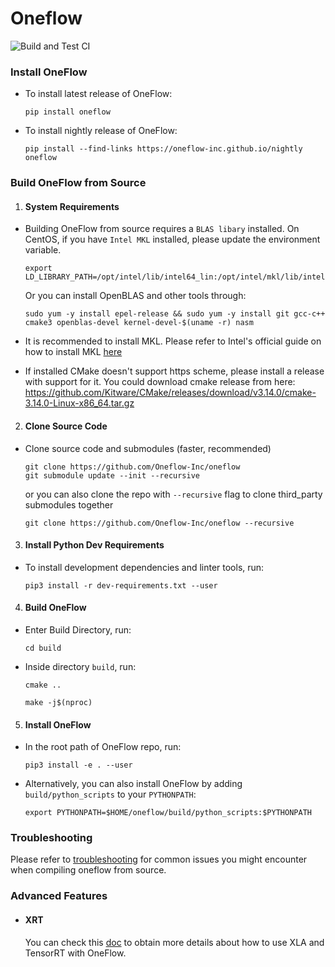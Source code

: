 # Oneflow
![Build and Test CI](https://github.com/Oneflow-Inc/oneflow/workflows/Build%20and%20Test%20CI/badge.svg?branch=develop)

### Install OneFlow

  - To install latest release of OneFlow:

    ```
    pip install oneflow
    ```

  - To install nightly release of OneFlow:

    ```
    pip install --find-links https://oneflow-inc.github.io/nightly oneflow
    ```

### Build OneFlow from Source

1. #### System Requirements

  - Building OneFlow from source requires a `BLAS libary` installed. On CentOS, if you have `Intel MKL` installed, please update the environment variable. 

    ```
    export LD_LIBRARY_PATH=/opt/intel/lib/intel64_lin:/opt/intel/mkl/lib/intel64:$LD_LIBRARY_PATH
    ```

    Or you can install OpenBLAS and other tools through:

    ```
    sudo yum -y install epel-release && sudo yum -y install git gcc-c++ cmake3 openblas-devel kernel-devel-$(uname -r) nasm
    ```

  - It is recommended to install MKL. Please refer to Intel's official guide on how to install MKL [here](https://software.intel.com/content/www/us/en/develop/tools/math-kernel-library/choose-download.html)

  - If installed CMake doesn't support https scheme, please install a release with support for it. You could download cmake release from here: https://github.com/Kitware/CMake/releases/download/v3.14.0/cmake-3.14.0-Linux-x86_64.tar.gz

2. #### Clone Source Code

  - Clone source code and submodules (faster, recommended)

    ```
    git clone https://github.com/Oneflow-Inc/oneflow
    git submodule update --init --recursive
    ```

    or you can also clone the repo with `--recursive` flag to clone third_party submodules together

    ```
    git clone https://github.com/Oneflow-Inc/oneflow --recursive
    ```

3. #### Install Python Dev Requirements

  - To install development dependencies and linter tools, run:
    ```
    pip3 install -r dev-requirements.txt --user
    ```

4. #### Build OneFlow

  - Enter Build Directory, run:

    ```
    cd build
    ```

  - Inside directory `build`, run:
    ```
    cmake ..

    make -j$(nproc)
    ```

5. #### Install OneFlow

  - In the root path of OneFlow repo, run:
    ```
    pip3 install -e . --user
    ```

  - Alternatively, you can also install OneFlow by adding `build/python_scripts` to your `PYTHONPATH`:
    ```
    export PYTHONPATH=$HOME/oneflow/build/python_scripts:$PYTHONPATH
    ```

### Troubleshooting

Please refer to [troubleshooting](docs/source/troubleshooting.md) for common issues you might encounter when compiling oneflow from source.

### Advanced Features

- #### XRT

  You can check this [doc](./oneflow/xrt/README.md) to obtain more details about how to use XLA and TensorRT with OneFlow.
